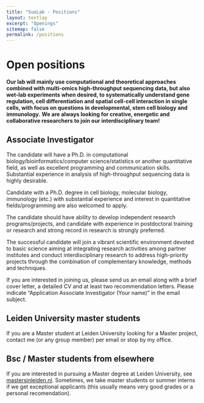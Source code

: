 ```yaml
---
title: "SuoLab - Positions"
layout: textlay
excerpt: "Openings"
sitemap: false
permalink: /positions
---
```


# Open positions

**Our lab will mainly use computational and theoretical approaches combined with multi-omics high-throughput sequencing data, but also wet-lab experiments when desired, to systematically understand gene regulation, cell differentiation and spatial cell-cell interaction in single cells, with focus on questions in developmental, stem cell biology and immunology.**
**We are always looking for creative, energetic and collaborative researchers to join our interdisciplinary team!**


## Associate Investigator
<p>The candidate will have a Ph.D. in computational biology/bioinformatics/computer science/statistics or another quantitative field, as well as excellent programming and communication skills. Substantial experience in analysis of high-throughput sequencing data is highly desirable.</p>
Candidate with a Ph.D. degree in cell biology, molecular biology, immunology (etc.) with substantial experience and interest in quantitative fields/programming are also welcomed to apply.</p>

<p>The candidate should have ability to develop independent research programs/projects, and candidate with experience in postdoctoral training or research and strong record in research is strongly preferred.</p>

<p>The successful candidate will join a vibrant scientific environment devoted to basic science aiming at integrating research activities among partner institutes and conduct interdisciplinary research to address high-priority projects through the combination of complementary knowledge, methods and techniques.</p>

<p>If you are interested in joining us, please send us an email along with a brief cover letter, a detailed CV and at least two recommendation letters. Please indicate “Application Associate Investigator (Your name)” in the email subject.</p>

## Leiden University master students
If you are a Master student at Leiden University looking for a Master project, contact me (or any group member) per email or stop by my office. 

## Bsc / Master students from elsewhere
If you are interested in pursuing a Master degree at Leiden University, see [mastersinleiden.nl](http://www.mastersinleiden.nl/programmes/physics/en/introduction). Sometimes, we take master students or summer interns if we get exceptional applicants (this usually means very good grades or a personal recomendation).


<!-- <figure>
<img src="{{ site.url }}{{ site.baseurl }}/images/picpic/Gallery/DSC_0696.jpg" width="95%">
</figure> -->